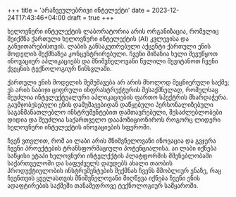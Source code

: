 +++
title = 'არაჩვეულებრივი ინტელექტი'
date = 2023-12-24T17:43:46+04:00
draft = true
+++

ხელოვნური ინტელექტის ლაბორატორია არის ორგანიზაცია, რომელიც შეიქმნა ქართული ხელოვნური ინტელექტის (AI) კვლევისა და განვითარებისთვის. ლაბის განსაკუთრებული აქცენტი ქართული ენის მოდელის შექმნაზეა კონცენტრირებული. ჩვენი მიზანია ხელი შევუწყოთ ინოვაციურ აპლიკაციებს და მნიშვნელოვანი წვლილი შევიტანოთ ჩვენი ქვეყნის ტექნოლოგიურ წინსვლაში.

ქართული ენის მოდელის შემუშავება არ არის მხოლოდ მეცნიერული საქმე; ეს არის ნაბიჯი ციფრული ინფრასტრუქტურის შესაქმნელად, რომელსაც შეუძლია ინტელექტუალური აპლიკაციების ფართო სპექტრის მხარდაჭერა. გაუმჯობესებული ენის დამუშავებიდან დაწყებული პერსონალიზებული საგანმანათლებლო ინსტრუმენტებით დამთავრებული, შესაძლებლობები დიდია და შეუძლია საქართველო დააპოზიციონიროს როგორც ლიდერი ხელოვნური ინტელექტის ინოვაციების სფეროში.

ჩვენ ვთვლით, რომ აი ლაბი არის მნიშვნელოვანი ინოვაცია და  გვჯერა ჩვენი პროექტების ტრანსფორმაციული პოტენციალისა. აი ლაბი იქნება საწყისი ეტაპი ხელოვნური ინტელქქტის პლატფორმის მშენებლობაში საქართველოში და საფუძველს დაუდებს ახალი თაობის პროდუქტიულობის ინსტრუმენტების შექმნას ჩვენს მშობლიურ ენაზე, რაც ჩვენთვის ყველასთვის მნიშვნელოვანი მიღწევა იქნება ჩვენი ენის ადაფტირების საქმეში თანამედროვე ტექნოლოგიურ სამყაროში.